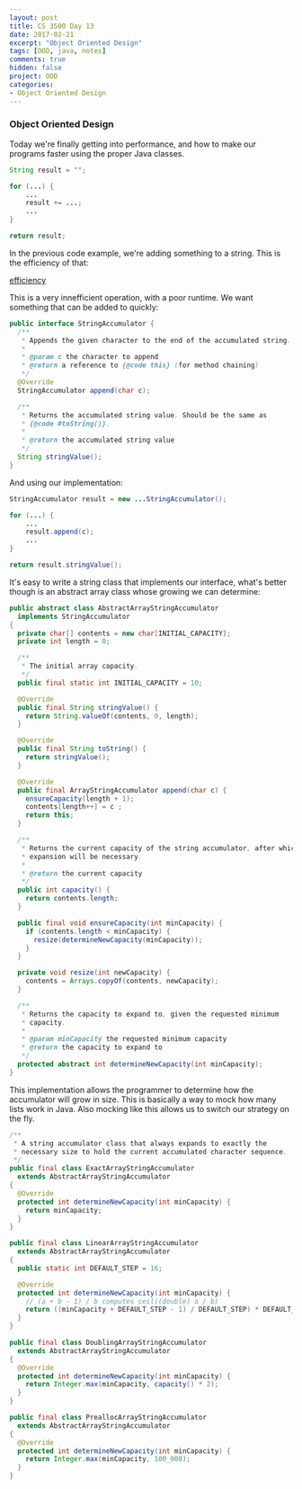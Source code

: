 ```yaml
---
layout: post
title: CS 3500 Day 13
date: 2017-02-21
excerpt: "Object Oriented Design"
tags: [OOD, java, notes]
comments: true
hidden: false
project: OOD
categories:
- Object Oriented Design
---
```


### Object Oriented Design


Today we're finally getting into performance, and how to make our programs faster using the proper Java classes. 

~~~ java
String result = "";

for (...) {
    ...
    result += ...;
    ...
}

return result;
~~~

In the previous code example, we're adding something to a string. This is the efficiency of that: 

[efficiency](http://www.ccs.neu.edu/course/cs3500/original.png)

This is a very innefficient operation, with a poor runtime. We want something that can be added to quickly:

~~~ java
public interface StringAccumulator {
  /**
   * Appends the given character to the end of the accumulated string.
   *
   * @param c the character to append
   * @return a reference to {@code this} (for method chaining)
   */
  @Override
  StringAccumulator append(char c);

  /**
   * Returns the accumulated string value. Should be the same as
   * {@code #toString()}.
   *
   * @return the accumulated string value
   */
  String stringValue();
}
~~~

And using our implementation:

~~~ java
StringAccumulator result = new ...StringAccumulator();

for (...) {
    ...
    result.append(c);
    ...
}

return result.stringValue();
~~~

It's easy to write a string class that implements our interface, what's better though is an abstract array class whose growing we can determine:

~~~ java
public abstract class AbstractArrayStringAccumulator
  implements StringAccumulator
{
  private char[] contents = new char[INITIAL_CAPACITY];
  private int length = 0;

  /**
   * The initial array capacity.
   */
  public final static int INITIAL_CAPACITY = 10;

  @Override
  public final String stringValue() {
    return String.valueOf(contents, 0, length);
  }

  @Override
  public final String toString() {
    return stringValue();
  }

  @Override
  public final ArrayStringAccumulator append(char c) {
    ensureCapacity(length + 1);
    contents[length++] = c ;
    return this;
  }

  /**
   * Returns the current capacity of the string accumulator, after which
   * expansion will be necessary.
   *
   * @return the current capacity
   */
  public int capacity() {
    return contents.length;
  }

  public final void ensureCapacity(int minCapacity) {
    if (contents.length < minCapacity) {
      resize(determineNewCapacity(minCapacity));
    }
  }

  private void resize(int newCapacity) {
    contents = Arrays.copyOf(contents, newCapacity);
  }

  /**
   * Returns the capacity to expand to, given the requested minimum
   * capacity.
   *
   * @param minCapacity the requested minimum capacity
   * @return the capacity to expand to
   */
  protected abstract int determineNewCapacity(int minCapacity);
}
~~~

This implementation allows the programmer to determine how the accumulator will grow in size. This is basically a way to mock how many lists work in Java. Also mocking like this allows us to switch our strategy on the fly. 



~~~ java
/**
 * A string accumulator class that always expands to exactly the
 * necessary size to hold the current accumulated character sequence.
 */
public final class ExactArrayStringAccumulator
  extends AbstractArrayStringAccumulator
{
  @Override
  protected int determineNewCapacity(int minCapacity) {
    return minCapacity;
  }
}
~~~

~~~ java
public final class LinearArrayStringAccumulator
  extends AbstractArrayStringAccumulator
{
  public static int DEFAULT_STEP = 16;

  @Override
  protected int determineNewCapacity(int minCapacity) {
    // (a + b - 1) / b computes ceil((double) a / b)
    return ((minCapacity + DEFAULT_STEP - 1) / DEFAULT_STEP) * DEFAULT_STEP;
  }
}
~~~

~~~ java
public final class DoublingArrayStringAccumulator
  extends AbstractArrayStringAccumulator
{
  @Override
  protected int determineNewCapacity(int minCapacity) {
    return Integer.max(minCapacity, capacity() * 2);
  }
}
~~~

~~~ java
public final class PreallocArrayStringAccumulator
  extends AbstractArrayStringAccumulator
{
  @Override
  protected int determineNewCapacity(int minCapacity) {
    return Integer.max(minCapacity, 100_000);
  }
}
~~~

